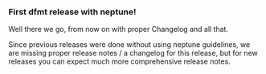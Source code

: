 ### First dfmt release with neptune!

Well there we go, from now on with proper Changelog and all that.

Since previous releases were done without using neptune guidelines, we are missing proper release notes / a changelog for this release, but for new releases you can expect much more comprehensive release notes.
